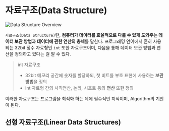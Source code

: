 # 자료구조(Data Structure)

![Data Structure Overview](https://waytoeasylearn.com/storage/2024/05/What-is-Data-Structure-1536x1115.png.webp)  

`자료구조(Data Structure)`란, **컴퓨터가 데이터를 효율적으로 다룰 수 있게 도와주는 데이터 보관 방법과 데이터에 관한 연산의 총체**를 말한다.  프로그래밍 언어에서 흔히 사용되는 32bit 정수 자료형인 `int` 또한 자료구조이며, 다음을 통해 데이터 보관 방법과 연산을 정의하고 있다는 걸 알 수 있다.

> int 자료구조  
> - 32bit 메모리 공간에 숫자를 할당하되, 첫 비트를 부호 표현에 사용하는 <b>보관 방법</b>을 정의
> - int 자료형 간의 사칙연산, 논리, 시프트 등의 <b>연산</b> 또한 정의 

이러한 자료구조는 프로그램을 최적화 하는 데에 필수적인 지식이며, Algorithm의 기반이 된다.  

## 선형 자료구조(Linear Data Structures)

